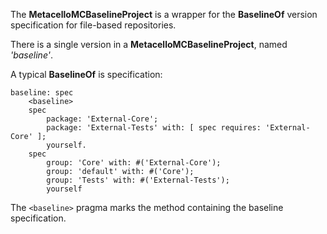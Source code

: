 The **MetacelloMCBaselineProject**  is a wrapper for the **BaselineOf** version specification for file-based repositories.There is a single version in a **MetacelloMCBaselineProject**, named *'baseline'*.A typical **BaselineOf** is specification:```Smalltalkbaseline: spec    <baseline>    spec        package: 'External-Core';        package: 'External-Tests' with: [ spec requires: 'External-Core' ];        yourself.    spec        group: 'Core' with: #('External-Core');        group: 'default' with: #('Core');        group: 'Tests' with: #('External-Tests');        yourself```The `<baseline>` pragma marks the method containing the baseline specification.